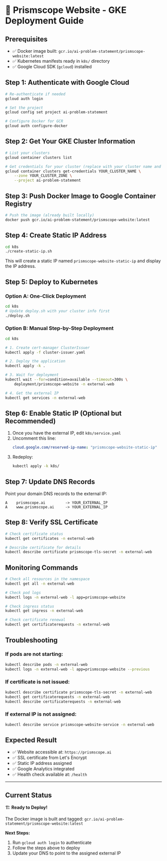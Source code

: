 # 🚀 Prismscope Website - GKE Deployment Guide

## Prerequisites
- ✅ Docker image built: `gcr.io/ai-problem-statement/prismscope-website:latest`
- ✅ Kubernetes manifests ready in `k8s/` directory
- ✅ Google Cloud SDK (`gcloud`) installed

## Step 1: Authenticate with Google Cloud

```bash
# Re-authenticate if needed
gcloud auth login

# Set the project
gcloud config set project ai-problem-statement

# Configure Docker for GCR
gcloud auth configure-docker
```

## Step 2: Get Your GKE Cluster Information

```bash
# List your clusters
gcloud container clusters list

# Get credentials for your cluster (replace with your cluster name and zone)
gcloud container clusters get-credentials YOUR_CLUSTER_NAME \
    --zone YOUR_CLUSTER_ZONE \
    --project ai-problem-statement
```

## Step 3: Push Docker Image to Google Container Registry

```bash
# Push the image (already built locally)
docker push gcr.io/ai-problem-statement/prismscope-website:latest
```

## Step 4: Create Static IP Address

```bash
cd k8s
./create-static-ip.sh
```

This will create a static IP named `prismscope-website-static-ip` and display the IP address.

## Step 5: Deploy to Kubernetes

### Option A: One-Click Deployment
```bash
cd k8s
# Update deploy.sh with your cluster info first
./deploy.sh
```

### Option B: Manual Step-by-Step Deployment

```bash
cd k8s

# 1. Create cert-manager ClusterIssuer
kubectl apply -f cluster-issuer.yaml

# 2. Deploy the application
kubectl apply -k .

# 3. Wait for deployment
kubectl wait --for=condition=available --timeout=300s \
    deployment/prismscope-website -n external-web

# 4. Get the external IP
kubectl get services -n external-web
```

## Step 6: Enable Static IP (Optional but Recommended)

1. Once you have the external IP, edit `k8s/service.yaml`
2. Uncomment this line:
   ```yaml
   cloud.google.com/reserved-ip-name: "prismscope-website-static-ip"
   ```
3. Redeploy:
   ```bash
   kubectl apply -k k8s/
   ```

## Step 7: Update DNS Records

Point your domain DNS records to the external IP:
```
A    prismscope.ai         -> YOUR_EXTERNAL_IP
A    www.prismscope.ai     -> YOUR_EXTERNAL_IP
```

## Step 8: Verify SSL Certificate

```bash
# Check certificate status
kubectl get certificates -n external-web

# Describe certificate for details
kubectl describe certificate prismscope-tls-secret -n external-web
```

## Monitoring Commands

```bash
# Check all resources in the namespace
kubectl get all -n external-web

# Check pod logs
kubectl logs -n external-web -l app=prismscope-website

# Check ingress status
kubectl get ingress -n external-web

# Check certificate renewal
kubectl get certificaterequests -n external-web
```

## Troubleshooting

### If pods are not starting:
```bash
kubectl describe pods -n external-web
kubectl logs -n external-web -l app=prismscope-website --previous
```

### If certificate is not issued:
```bash
kubectl describe certificate prismscope-tls-secret -n external-web
kubectl get certificaterequests -n external-web
kubectl describe certificaterequests -n external-web
```

### If external IP is not assigned:
```bash
kubectl describe service prismscope-website-service -n external-web
```

## Expected Result

- ✅ Website accessible at: `https://prismscope.ai`
- ✅ SSL certificate from Let's Encrypt
- ✅ Static IP address assigned
- ✅ Google Analytics integrated
- ✅ Health check available at: `/health`

---

## Current Status

🏗️ **Ready to Deploy!**

The Docker image is built and tagged: `gcr.io/ai-problem-statement/prismscope-website:latest`

**Next Steps:**
1. Run `gcloud auth login` to authenticate
2. Follow the steps above to deploy
3. Update your DNS to point to the assigned external IP